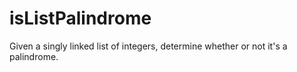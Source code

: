 # isListPalindrome
Given a singly linked list of integers, determine whether or not it's a palindrome.
